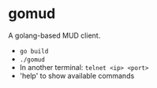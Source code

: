 # gomud

A golang-based MUD client.
* `go build`
* `./gomud`
* In another terminal: `telnet <ip> <port>`
* 'help' to show available commands
